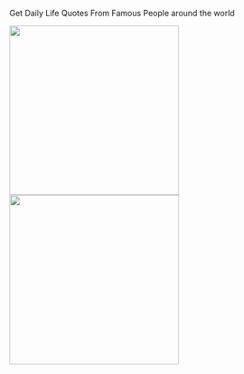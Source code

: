 <p>Get Daily Life Quotes From Famous People around the world</p>
<kbd><img src="https://github.com/derekkipkemoi/QuotesApp/assets/29261379/0bcfc564-db2a-403c-a2c8-3dc2c3c8a0c1" width="300" />
<img src="https://github.com/derekkipkemoi/QuotesApp/assets/29261379/675b50c3-ddb5-4a0a-ae1a-146e794ae5a8" width="300" />
